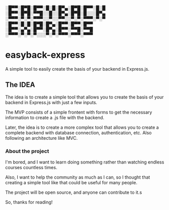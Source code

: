 ░█▀▀░█▀█░█▀▀░█░█░█▀▄░█▀█░█▀▀░█░█
░█▀▀░█▀█░▀▀█░░█░░█▀▄░█▀█░█░░░█▀▄
░▀▀▀░▀░▀░▀▀▀░░▀░░▀▀░░▀░▀░▀▀▀░▀░▀
░█▀▀░█░█░█▀█░█▀▄░█▀▀░█▀▀░█▀▀    
░█▀▀░▄▀▄░█▀▀░█▀▄░█▀▀░▀▀█░▀▀█    
░▀▀▀░▀░▀░▀░░░▀░▀░▀▀▀░▀▀▀░▀▀▀    


# easyback-express
A simple tool to easily create the basis of your backend in Express.js.

## The IDEA

The idea is to create a simple tool that allows you to create the basis of your backend in Express.js with just a few inputs.

The MVP consists of a simple frontent with forms to get the necessary information to create a .js file with the backend.

Later, the idea is to create a more complex tool that allows you to create a complete backend with database connection, authentication, etc.
Also following an architecture like MVC.


### About the project
I'm bored, and I want to learn doing something rather than watching endless courses countless times.

Also, I want to help the community as much as I can, so I thought that creating a simple tool like that could be useful for many people.

The project will be open source, and anyone can contribute to it.s

So, thanks for reading!
